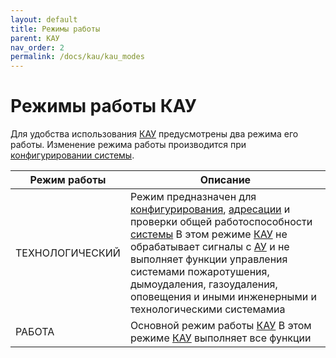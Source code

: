 ```yaml
---
layout: default
title: Режимы работы
parent: КАУ
nav_order: 2
permalink: /docs/kau/kau_modes
---
```


# Режимы работы КАУ
Для удобства использования [КАУ] предусмотрены два режима его работы. Изменение режима работы производится при [конфигурировании системы].
<table> 
  <thead> 
    <tr> 
      <th style="text-align: center" >Режим работы</th>
      <th style="text-align: center">Описание</th>
    </tr>
  </thead> 
  <tbody>
    <tr>
      <td id="режим_кау_технологический" style="text-align: left">ТЕХНОЛОГИЧЕСКИЙ</td>
      <td style="text-align: left">Режим предназначен для <a href="/gk_manual/docs/global_system#конфигурирование">конфигурирования</a>, <a href="/gk_manual/docs/global_system/address_number#адресный-номер-гк,-кау-и-тпу">адресации</a> и проверки общей работоспособности <a href="/gk_manual/docs/global_system#спз-глобал">системы</a> В этом режиме <a href="/gk_manual/docs/kau#кау">КАУ</a> не обрабатывает сигналы с <a href="/gk_manual/docs/address_devices#адресные-устройства">АУ</a> и не выполняет функции управления системами пожаротушения, дымоудаления, газоудаления, оповещения и иными инженерными и технологическими системамиа</td>
    </tr>    
    <tr>
      <td id="режим_кау_работа" style="text-align: left">РАБОТА</td>
      <td style="text-align: left">Основной режим работы <a href="/gk_manual/docs/kau#кау">КАУ</a> В этом режиме <a href="/gk_manual/docs/kau#кау">КАУ</a> выполняет все функции</td>
    </tr>    
  </tbody>
</table>

[КАУ]: /gk_manual/docs/kau#кау
[конфигурировании системы]: /gk_manual/docs/global_system#конфигурирование
